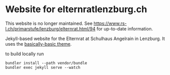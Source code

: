 # Website for elternratlenzburg.ch

This website is no longer maintained. See https://www.rs-l.ch/primarstufe/lenzburg/elternrat.html/94 for up-to-date information.

Jekyll-based website for the Elternrat at Schulhaus Angelrain in Lenzburg. It uses the [basically-basic theme](https://mmistakes.github.io/jekyll-theme-basically-basic).

to build locally run

``` shell
bundler install --path vendor/bundle
bundler exec jekyll serve --watch
```
